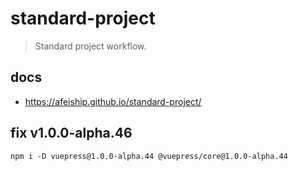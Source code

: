 # standard-project
> Standard project workflow.

## docs
- https://afeiship.github.io/standard-project/

## fix v1.0.0-alpha.46
```shell
npm i -D vuepress@1.0.0-alpha.44 @vuepress/core@1.0.0-alpha.44
```
